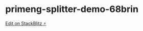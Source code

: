 # primeng-splitter-demo-68brin

[Edit on StackBlitz ⚡️](https://stackblitz.com/edit/primeng-splitter-demo-68brin)